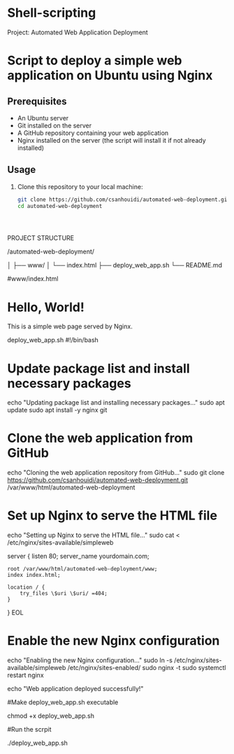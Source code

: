 # Shell-scripting
Project: Automated Web Application Deployment
# Script to deploy a simple web application on Ubuntu using Nginx

## Prerequisites
- An Ubuntu server
- Git installed on the server
- A GitHub repository containing your web application
- Nginx installed on the server (the script will install it if not already installed)

## Usage
1. Clone this repository to your local machine:

   ```bash
   git clone https://github.com/csanhouidi/automated-web-deployment.git
   cd automated-web-deployment


                                
 PROJECT STRUCTURE

/automated-web-deployment/

│
├── www/
│   └── index.html
├── deploy_web_app.sh
└── README.md


#www/index.html

<!DOCTYPE html>
<html lang="en">
<head>
    <meta charset="UTF-8">
   <!DOCTYPE html>
<html lang="en">
<head>
    <meta charset="UTF-8">
    <title>Hello, World!</title>
</head>
<body>
    <h1>Hello, World!</h1>
    <p>This is a simple web page served by Nginx.</p>
</body>
</html>



deploy_web_app.sh
#!/bin/bash
# Update package list and install necessary packages


echo "Updating package list and installing necessary packages..."
sudo apt update
sudo apt install -y nginx git

# Clone the web application from GitHub
echo "Cloning the web application repository from GitHub..."
sudo git clone https://github.com/csanhouidi/automated-web-deployment.git /var/www/html/automated-web-deployment


# Set up Nginx to serve the HTML file
echo "Setting up Nginx to serve the HTML file..."
sudo cat <<EOL > /etc/nginx/sites-available/simpleweb



server {
    listen 80;
    server_name yourdomain.com;

    root /var/www/html/automated-web-deployment/www;
    index index.html;

    location / {
        try_files \$uri \$uri/ =404;
    }
}
EOL


# Enable the new Nginx configuration
echo "Enabling the new Nginx configuration..."
sudo ln -s /etc/nginx/sites-available/simpleweb /etc/nginx/sites-enabled/
sudo nginx -t
sudo systemctl restart nginx

echo "Web application deployed successfully!"




#Make deploy_web_app.sh executable

chmod +x deploy_web_app.sh


#Run the scrpit

./deploy_web_app.sh

